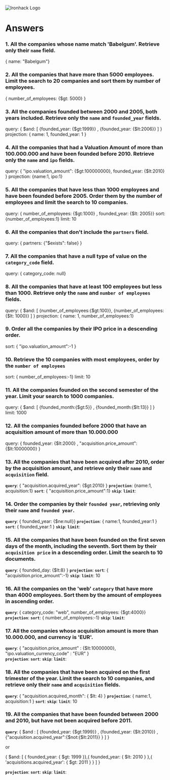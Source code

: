 ![Ironhack Logo](https://i.imgur.com/1QgrNNw.png)

# Answers

### 1. All the companies whose name match 'Babelgum'. Retrieve only their `name` field.

{ name: "Babelgum"}

### 2. All the companies that have more than 5000 employees. Limit the search to 20 companies and sort them by **number of employees**.

{ number_of_employees: {$gt: 5000} }

### 3. All the companies founded between 2000 and 2005, both years included. Retrieve only the `name` and `founded_year` fields.

query: { $and: [ {founded_year: {$gt:1999}} , {founded_year: {$lt:2006}} ] }
projection: { name: 1, founded_year: 1 }


### 4. All the companies that had a Valuation Amount of more than 100.000.000 and have been founded before 2010. Retrieve only the `name` and `ipo` fields.

query: { "ipo.valuation_amount": {$gt:100000000}, founded_year: {$lt:2010} }
projection: {name:1, ipo:1}

### 5. All the companies that have less than 1000 employees and have been founded before 2005. Order them by the number of employees and limit the search to 10 companies.

query: { number_of_employees: {$gt:1000} , founded_year: {$lt: 2005}}
sort: {number_of_employees:1}
limit: 10

### 6. All the companies that don't include the `partners` field.

query: { partners: {"$exists": false} }

### 7. All the companies that have a null type of value on the `category_code` field.

query: { category_code: null}

### 8. All the companies that have at least 100 employees but less than 1000. Retrieve only the `name` and `number of employees` fields.

query: { $and: [ {number_of_employees:{$gt:100}}, {number_of_employees:{$lt: 1000}} ] }
projection: { name: 1, number_of_employees:1}

### 9. Order all the companies by their IPO price in a descending order.

sort: { "ipo.valuation_amount":-1 }

### 10. Retrieve the 10 companies with most employees, order by the `number of employees`

sort: {  number_of_employees:-1}
limit: 10

### 11. All the companies founded on the second semester of the year. Limit your search to 1000 companies.

query: { $and: [ {founded_month:{$gt:5}} , {founded_month:{$lt:13}} ] }
limit: 1000

### 12. All the companies founded before 2000 that have an acquisition amount of more than 10.000.000

query: { founded_year: {$lt:2000}  , "acquisition.price_amount": {$lt:10000000} }

### 13. All the companies that have been acquired after 2010, order by the acquisition amount, and retrieve only their `name` and `acquisition` field.

**`query`**: { "acquisition.acquired_year": {$gt:2010} }
**`projection`**: {name:1, acquisition:1}
**`sort`**: { "acquisition.price_amount":1}
**`skip`**: 
**`limit`**: 

### 14. Order the companies by their `founded year`, retrieving only their `name` and `founded year`.

**`query`**:   { founded_year: {$ne:null}}
**`projection`**: { name:1, founded_year:1 }
**`sort`**: { founded_year:1 }
**`skip`**: 
**`limit`**:

### 15. All the companies that have been founded on the first seven days of the month, including the seventh. Sort them by their `acquisition price` in a descending order. Limit the search to 10 documents.

**`query`**: { founded_day: {$lt:8} }
**`projection`**:
**`sort`**: { "acquisition.price_amount":-1}
**`skip`**: 
**`limit`**: 10

### 16. All the companies on the 'web' `category` that have more than 4000 employees. Sort them by the amount of employees in ascending order.

**`query`**: { category_code: "web", number_of_employees: {$gt:4000}}
**`projection`**:
**`sort`**: { number_of_employees:-1}
**`skip`**: 
**`limit`**:

### 17. All the companies whose acquisition amount is more than 10.000.000, and currency is 'EUR'.

**`query`**:  { "acquisition.price_amount" : {$lt:10000000}, "ipo.valuation_currency_code" : "EUR" }  
**`projection`**:
**`sort`**: 
**`skip`**: 
**`limit`**:

### 18. All the companies that have been acquired on the first trimester of the year. Limit the search to 10 companies, and retrieve only their `name` and `acquisition` fields.

**`query`**: { "acquisition.acquired_month": { $lt: 4} }
**`projection`**: { name:1, acquisition:1 }
**`sort`**: 
**`skip`**: 
**`limit`**: 10

### 19. All the companies that have been founded between 2000 and 2010, but have not been acquired before 2011.

**`query`**: { $and : [ {founded_year: {$gt:1999}} , {founded_year: {$lt:2010}} ,  {"acquisition.acquired_year":{$not:{$lt:2011}} } ] }

or 

{ $and: [ { founded_year: { $gt: 1999 }},{ founded_year: { $lt: 2010 } },{ 'acquisitions.acquired_year':  { $gt: 2011 } } ] }

**`projection`**:
**`sort`**: 
**`skip`**: 
**`limit`**:
